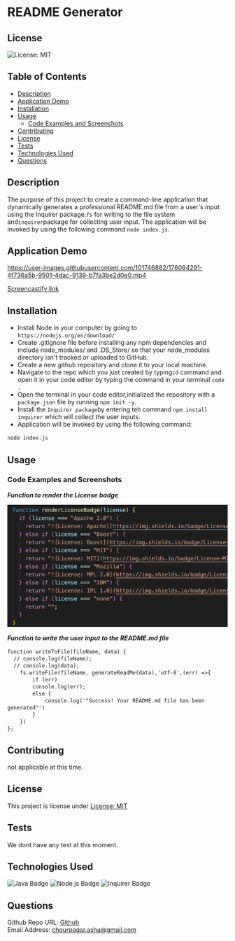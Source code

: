 # README Generator
## License
![License: MIT](https://img.shields.io/badge/License-MIT-yellow.svg)
## Table of Contents
  - [Description](#description)
  - [Application Demo](#application-demo)
  - [Installation](#installation)
  - [Usage](#usage)
    - [Code Examples and Screenshots](#code-examples-and-screenshots)
  - [Contributing](#contributing)
  - [License](#license-1)
  - [Tests](#tests)
  - [Technologies Used](#technologies-used)
  - [Questions](#questions)
## Description
The purpose of this project to create a command-line application that dynamically generates a professional README.md file from a user's input using the Inquirer package.`fs` for writing to the file system and`inquirer`package for collecting user input.
The application will be invoked by using the following command `node index.js`.

## Application Demo

https://user-images.githubusercontent.com/101746882/176094291-4f736a5b-9501-4dac-9139-b7fa3be2d0e0.mp4

[Screencastify link](https://watch.screencastify.com/v/8YHL2N1DO9mlslHe7GUa)

## Installation
* Install Node in your computer by going to `https://nodejs.org/en/download/`
* Create .gitignore file before installing any npm dependencies and include node_modules/ and .DS_Store/ so that your node_modules directory isn't tracked or uploaded to GitHub.
* Create a new github repository and clone it to your local machine.
* Navigate to the repo which you just created by typing`cd` command  and open it in your code editor by typing the command in your terminal `code .`
* Open the terminal in your code editor,initialized the repository with a `package.json` file by running `npm init -y`.
* Install the `Inquirer package`by entering teh command `npm install inquirer` which will collect the user inputs.
* Application will be invoked by using the following command:
```bash
node index.js
```
## Usage
### Code Examples and Screenshots
***Function to render the License badge***

<img src = "./assets/screenshot.png">

***Function to write the user input to the README.md file***
```
function writeToFile(fileName, data) {
  // console.log(fileName);
  // console.log(data);
    fs.writeFile(fileName, generateReadMe(data),'utf-8',(err) =>{
        if (err)
        console.log(err);
        else {
            console.log('"Success! Your README.md file has been generated"')
        }
    })
};
```

## Contributing
not applicable at this time.
## License
This project is license under [License: MIT](https://opensource.org/licenses/MIT)
## Tests
We dont have any test at this moment.
## Technologies Used
![Java Badge](https://img.shields.io/badge/language-Javascript-blue.svg)
![Node.js Badge](https://img.shields.io/badge/language-Node-yellow.svg)
![Inquirer Badge](https://img.shields.io/badge/language-Inquirer-orange.svg)

## Questions
Github Repo URL: [Github](https://github.com/ashachakre0906)<br>
Email Address: chourpagar.asha@gmail.com

